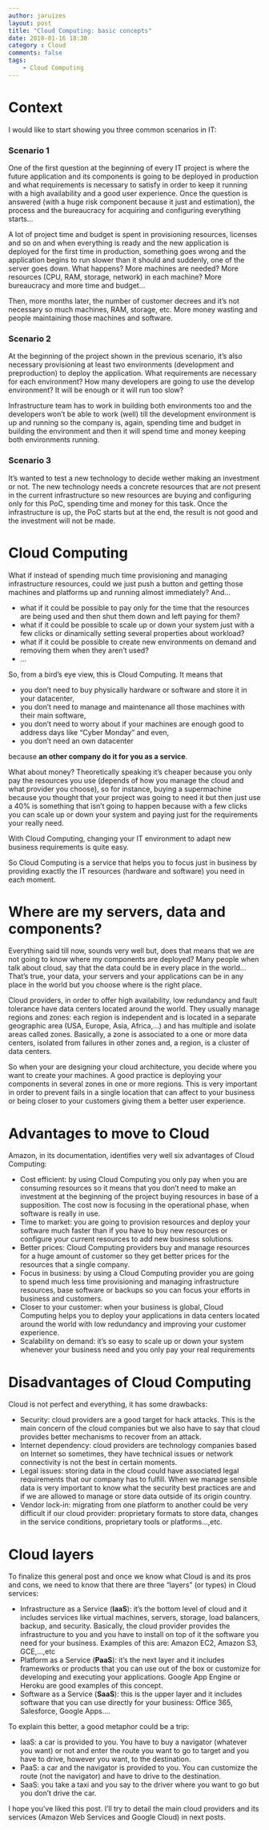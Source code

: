 ```yaml
---
author: jaruizes
layout: post
title: "Cloud Computing: basic concepts"
date: 2018-01-16 18:30
category : Cloud
comments: false
tags:
    - Cloud Computing
---
```


# Context

I would like to start showing you three common scenarios in IT:

### Scenario 1

One of the first question at the beginning of every IT project is where the future application and its components is going to be deployed in production and what requirements is necessary to satisfy in order to keep it running with a high availability and a good user experience. Once the question is answered (with a huge risk component because it just and estimation), the process and the bureaucracy for acquiring and configuring everything starts...

A lot of project time and budget is spent in provisioning resources, licenses and so on and when everything is ready and the new application is deployed for the first time in production,  something goes wrong and the application begins to run slower than it should and suddenly, one of the server goes down. What happens? More machines are needed? More resources (CPU, RAM, storage, network) in each machine? More bureaucracy and more time and budget…

Then, more months later, the number of customer decrees and it’s not necessary so much machines, RAM, storage, etc. More money wasting and people maintaining those machines and software.


### Scenario 2

At the beginning of the project shown in the previous scenario, it’s also necessary provisioning at least two environments (development and preproduction) to deploy the application. What requirements are necessary for each environment? How many developers are going to use the develop environment? It will be enough or it will run too slow?

Infrastructure team has to work in building both environments too and the developers won’t be able to work (well) till the development environment is up and running so the company is, again, spending time and budget in building the environment and then it will spend time and money keeping both environments running.


### Scenario 3

It’s wanted to test a new technology to decide wether making an investment or not. The new technology needs a concrete resources that are not present in the current infrastructure so new resources are buying and configuring only for this PoC, spending time and money for this task. Once the infrastructure is up, the PoC starts but at the end, the result is not good and the investment will not be made.


# Cloud Computing

What if instead of spending much time provisioning and managing infrastructure resources, could we just push a button and getting those machines and platforms up and running almost immediately? And…

- what if it could be possible to pay only for the time that the resources are being used and then shut them down and left paying for them?
- what if it could be possible to scale up or down your system just with a few clicks or dinamically setting several properties about workload?
- what if it could be possible to create new environments on demand and removing them when they aren’t used?
- …

So, from a bird’s eye view, this is Cloud Computing. It means that

- you don’t need to buy physically hardware or software and store it in your datacenter,
- you don’t need to manage and maintenance all those machines with their main software,
- you don’t need to worry about if your machines are enough good to address days like “Cyber Monday” and even,
- you don’t need an own datacenter

because **an other company do it for you as a service**.

What about money? Theoretically speaking it’s cheaper because you only pay the resources you use (depends of how you manage the cloud and what provider you choose), so for instance, buying a supermachine because you thought that your project was going to need it but then just use a 40% is something that isn’t going to happen because with a few clicks you can scale up or down your system and paying just for the requirements your really need.

With Cloud Computing, changing your IT environment to adapt new business requirements is quite easy.

So Cloud Computing is a service that helps you to focus just in business by providing exactly the IT resources (hardware and software) you need in each moment.


# Where are my servers, data and components?

Everything said till now, sounds very well but, does that means that we are not going to know where my components are deployed? Many people when talk about cloud, say that the data could be in every place in the world…That’s true, your data, your servers and your applications can be in any place in the world but you choose where is the right place.

Cloud providers, in order to offer high availability, low redundancy and fault tolerance have data centers located around the world. They usually manage regions and zones: each region is independent and is located in a separate geographic area (USA, Europe, Asia, Africa,…) and has multiple and isolate areas called zones. Basically, a zone is associated to a one or more data centers, isolated from failures in other zones and, a region, is a cluster of data centers.

So when your are designing your cloud architecture, you decide where you want to create your machines. A good practice is deploying your components in several zones in one or more regions. This is very important in order to prevent fails in a single location that can affect to your business or being closer to your customers giving them a better user experience.


# Advantages to move to Cloud

Amazon, in its documentation, identifies very well six advantages of Cloud Computing:

- Cost efficient: by using Cloud Computing you only pay when you are consuming resources so it means that you don’t need to make an investment at the beginning of the project buying resources in base of a supposition. The cost now is focusing in the operational phase, when software is really in use.
- Time to market: you are going to provision resources and deploy your software much faster than if you have to buy new resources or configure your current resources to add new business solutions.
- Better prices: Cloud Computing providers buy and manage resources for a huge amount of customer so they get better prices for the resources that a single company.
- Focus in business: by using a Cloud Computing provider you are going to spend much less time provisioning and managing infrastructure resources, base software or backups so you can focus your efforts in business and customers.
- Closer to your customer: when your business is global, Cloud Computing helps you to deploy your applications in data centers located around the world with low redundancy and improving your customer experience.
- Scalability on demand: it’s so easy to scale up or down your system whenever your business need and you only pay your real requirements


# Disadvantages of Cloud Computing

Cloud is not perfect and everything, it has some drawbacks:

- Security: cloud providers are a good target for hack attacks. This is the main concern of the cloud companies but we also have to say that cloud provides better mechanisms to recover from an attack.
- Internet dependency: cloud providers are technology companies based on Internet so sometimes, they have technical issues or network connectivity is not the best in certain moments.
- Legal issues: storing data in the cloud could have associated legal requirements that our company has to fulfill. When we manage sensible data is very important to know what the security best practices are and if we are allowed to manage or store data outside of its origin country.
- Vendor lock-in: migrating from one platform to another could be very difficult if our cloud provider: proprietary formats to store data, changes in the service conditions, proprietary tools or platforms…,etc.


# Cloud layers

To finalize this general post and once we know what Cloud is and its pros and cons, we need to know that there are three “layers” (or types) in Cloud services:

- Infrastructure as a Service (**IaaS**): it’s the bottom level of cloud and it includes services like virtual machines, servers, storage, load balancers, backup, and security. Basically, the cloud provider provides the infrastructure to you and you have to install on top of it the software you need for your business. Examples of this are: Amazon EC2, Amazon S3, GCE,…,etc
- Platform as a Service (**PaaS**): it’s the next layer and it includes frameworks or products that you can use out of the box or customize for developing and executing your applications.  Google App Engine or Heroku are good examples of this concept.
- Software as a Service (**SaaS**): this is the upper layer and it includes software that you can use directly for your business: Office 365, Salesforce, Google Apps….

To explain this better, a good metaphor could be a trip:

- IaaS: a car is provided to you. You have to buy a navigator (whatever you want) or not and enter the route you want to go to target and you have to drive, however you want, to the destination.
- PaaS: a car and the navigator is provided to you. You can customize the route (not the navigator) and have to drive to the destination.
- SaaS: you take a taxi and you say to the driver where you want to go but you don’t drive the car.


I hope you’ve liked this post. I’ll try to detail the main cloud providers and its services (Amazon Web Services and Google Cloud) in next posts.




